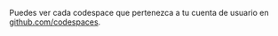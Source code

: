 Puedes ver cada codespace que pertenezca a tu cuenta de usuario en [github.com/codespaces](https://github.com/codespaces).